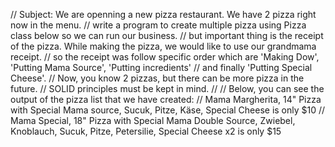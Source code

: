 // Subject: We are openning a new pizza restaurant. We have 2 pizza right now in the menu. 
// write a program to create multiple pizza using Pizza class below so we can run our business.
// but important thing is the receipt of the pizza. While making the pizza, we would like to use our grandmama receipt.
// so the receipt was follow specific order which are 'Making Dow', 'Putting Mama Source', 'Putting incredients'
// and finally 'Putting Special Cheese'.
// Now, you know 2 pizzas, but there can be more pizza in the future. 
// SOLID principles must be kept in mind.
//
// Below, you can see the output of the pizza list that we have created:
// Mama Margherita, 14" Pizza with Special Mama source, Sucuk, Pitze, Käse, Special Cheese is only $10
// Mama Special, 18" Pizza with Special Mama Double Source, Zwiebel, Knoblauch, Sucuk, Pitze, Petersilie, Special Cheese x2 is only $15